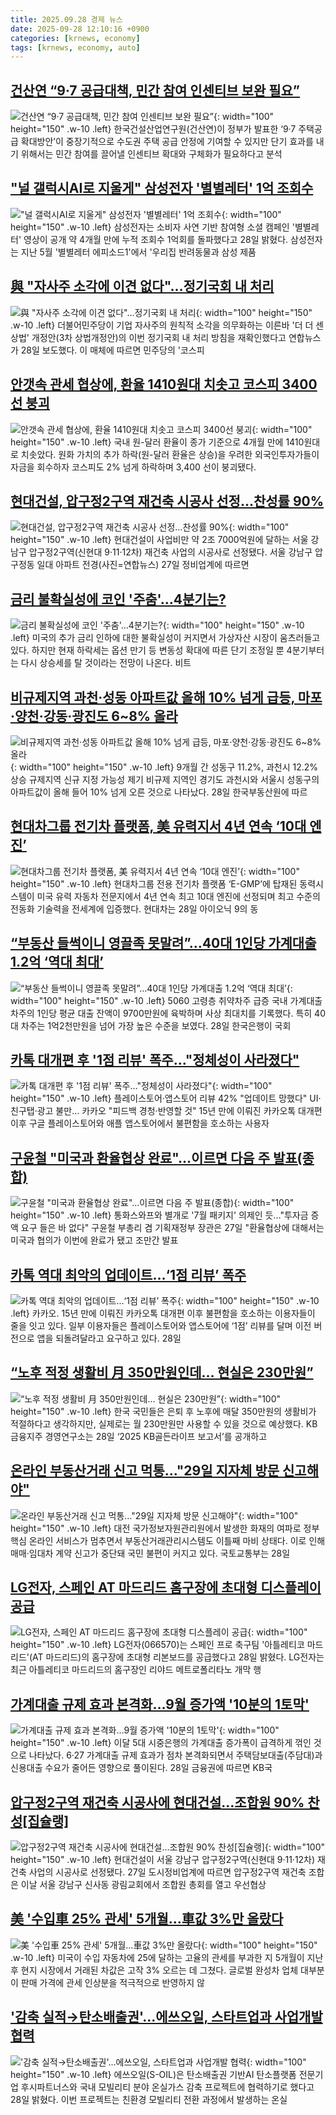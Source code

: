 ```yaml
---
title: 2025.09.28 경제 뉴스
date: 2025-09-28 12:10:16 +0900
categories: [krnews, economy]
tags: [krnews, economy, auto]
---
```

## [건산연 “9·7 공급대책, 민간 참여 인센티브 보완 필요”](https://n.news.naver.com/mnews/article/018/0006127760)

![건산연 “9·7 공급대책, 민간 참여 인센티브 보완 필요”](https://mimgnews.pstatic.net/image/origin/018/2025/09/28/6127760.jpg?type=nf220_150){: width="100" height="150" .w-10 .left}
한국건설산업연구원(건산연)이 정부가 발표한 ‘9·7 주택공급 확대방안’이 중장기적으로 수도권 주택 공급 안정에 기여할 수 있지만 단기 효과를 내기 위해서는 민간 참여를 끌어낼 인센티브 확대와 구체화가 필요하다고 분석

## ["널 갤럭시AI로 지울게" 삼성전자 '별별레터' 1억 조회수](https://n.news.naver.com/mnews/article/031/0000968852)

!["널 갤럭시AI로 지울게" 삼성전자 '별별레터' 1억 조회수](https://mimgnews.pstatic.net/image/origin/031/2025/09/28/968852.jpg?type=nf220_150){: width="100" height="150" .w-10 .left}
삼성전자는 소비자 사연 기반 참여형 소셜 캠페인 '별별레터' 영상이 공개 약 4개월 만에 누적 조회수 1억회를 돌파했다고 28일 밝혔다. 삼성전자는 지난 5월 '별별레터 에피소드1'에서 '우리집 반려동물과 삼성 제품

## [與 "자사주 소각에 이견 없다"…정기국회 내 처리](https://n.news.naver.com/mnews/article/215/0001225549)

![與 "자사주 소각에 이견 없다"…정기국회 내 처리](https://mimgnews.pstatic.net/image/origin/215/2025/09/28/1225549.jpg?type=nf220_150){: width="100" height="150" .w-10 .left}
더불어민주당이 기업 자사주의 원칙적 소각을 의무화하는 이른바 '더 더 센 상법' 개정안(3차 상법개정안)의 이번 정기국회 내 처리 방침을 재확인했다고 연합뉴스가 28일 보도했다. 이 매체에 따르면 민주당의 '코스피

## [안갯속 관세 협상에, 환율 1410원대 치솟고 코스피 3400선 붕괴](https://n.news.naver.com/mnews/article/020/0003664156)

![안갯속 관세 협상에, 환율 1410원대 치솟고 코스피 3400선 붕괴](https://mimgnews.pstatic.net/image/origin/020/2025/09/27/3664156.jpg?type=nf220_150){: width="100" height="150" .w-10 .left}
국내 원-달러 환율이 종가 기준으로 4개월 만에 1410원대로 치솟았다. 원화 가치의 추가 하락(원-달러 환율은 상승)을 우려한 외국인투자가들이 자금을 회수하자 코스피도 2% 넘게 하락하며 3,400 선이 붕괴됐다.

## [현대건설, 압구정2구역 재건축 시공사 선정…찬성률 90%](https://n.news.naver.com/mnews/article/018/0006127626)

![현대건설, 압구정2구역 재건축 시공사 선정…찬성률 90%](https://mimgnews.pstatic.net/image/origin/018/2025/09/27/6127626.jpg?type=nf220_150){: width="100" height="150" .w-10 .left}
현대건설이 사업비만 약 2조 7000억원에 달하는 서울 강남구 압구정2구역(신현대 9·11·12차) 재건축 사업의 시공사로 선정됐다. 서울 강남구 압구정동 일대 아파트 전경(사진=연합뉴스) 27일 정비업계에 따르면

## [금리 불확실성에 코인 '주춤'…4분기는?](https://n.news.naver.com/mnews/article/648/0000040314)

![금리 불확실성에 코인 '주춤'…4분기는?](https://mimgnews.pstatic.net/image/origin/648/2025/09/28/40314.jpg?type=nf220_150){: width="100" height="150" .w-10 .left}
미국의 추가 금리 인하에 대한 불확실성이 커지면서 가상자산 시장이 움츠러들고 있다. 하지만 현재 하락세는 옵션 만기 등 변동성 확대에 따른 단기 조정일 뿐 4분기부터는 다시 상승세를 탈 것이라는 전망이 나온다. 비트

## [비규제지역 과천·성동 아파트값 올해 10% 넘게 급등, 마포·양천·강동·광진도 6~8% 올라](https://n.news.naver.com/mnews/article/366/0001111515)

![비규제지역 과천·성동 아파트값 올해 10% 넘게 급등, 마포·양천·강동·광진도 6~8% 올라](https://mimgnews.pstatic.net/image/origin/366/2025/09/28/1111515.jpg?type=nf220_150){: width="100" height="150" .w-10 .left}
9개월 간 성동구 11.2%, 과천시 12.2% 상승 규제지역 신규 지정 가능성 제기 비규제 지역인 경기도 과천시와 서울시 성동구의 아파트값이 올해 들어 10% 넘게 오른 것으로 나타났다. 28일 한국부동산원에 따르

## [현대차그룹 전기차 플랫폼, 美 유력지서 4년 연속 ‘10대 엔진’](https://n.news.naver.com/mnews/article/018/0006127687)

![현대차그룹 전기차 플랫폼, 美 유력지서 4년 연속 ‘10대 엔진’](https://mimgnews.pstatic.net/image/origin/018/2025/09/28/6127687.jpg?type=nf220_150){: width="100" height="150" .w-10 .left}
현대차그룹 전용 전기차 플랫폼 ‘E-GMP’에 탑재된 동력시스템이 미국 유력 자동차 전문지에서 4년 연속 최고 10대 엔진에 선정되며 최고 수준의 전동화 기술력을 전세계에 입증했다. 현대차는 28일 아이오닉 9의 동

## [“부동산 들썩이니 영끌족 못말려”…40대 1인당 가계대출 1.2억 ‘역대 최대’](https://n.news.naver.com/mnews/article/009/0005566073)

![“부동산 들썩이니 영끌족 못말려”…40대 1인당 가계대출 1.2억 ‘역대 최대’](https://mimgnews.pstatic.net/image/origin/009/2025/09/28/5566073.jpg?type=nf220_150){: width="100" height="150" .w-10 .left}
5060 고령층 취약차주 급증 국내 가계대출 차주의 1인당 평균 대출 잔액이 9700만원에 육박하며 사상 최대치를 기록했다. 특히 40대 차주는 1억2천만원을 넘어 가장 높은 수준을 보였다. 28일 한국은행이 국회

## [카톡 대개편 후 '1점 리뷰' 폭주…"정체성이 사라졌다"](https://n.news.naver.com/mnews/article/001/0015653167)

![카톡 대개편 후 '1점 리뷰' 폭주…"정체성이 사라졌다"](https://mimgnews.pstatic.net/image/origin/001/2025/09/28/15653167.jpg?type=nf220_150){: width="100" height="150" .w-10 .left}
플레이스토어·앱스토어 리뷰 42% "업데이트 망했다" UI·친구탭·광고 불만… 카카오 "피드백 경청·반영할 것" 15년 만에 이뤄진 카카오톡 대개편 이후 구글 플레이스토어와 애플 앱스토어에서 불편함을 호소하는 사용자

## [구윤철 "미국과 환율협상 완료"…이르면 다음 주 발표(종합)](https://n.news.naver.com/mnews/article/001/0015653066)

![구윤철 "미국과 환율협상 완료"…이르면 다음 주 발표(종합)](https://mimgnews.pstatic.net/image/origin/001/2025/09/27/15653066.jpg?type=nf220_150){: width="100" height="150" .w-10 .left}
통화스와프와 별개로 '7월 패키지' 의제인 듯…"투자금 증액 요구 들은 바 없다" 구윤철 부총리 겸 기획재정부 장관은 27일 "환율협상에 대해서는 미국과 협의가 이번에 완료가 됐고 조만간 발표

## [카톡 역대 최악의 업데이트…‘1점 리뷰’ 폭주](https://n.news.naver.com/mnews/article/021/0002739669)

![카톡 역대 최악의 업데이트…‘1점 리뷰’ 폭주](https://mimgnews.pstatic.net/image/origin/021/2025/09/28/2739669.jpg?type=nf220_150){: width="100" height="150" .w-10 .left}
카카오. 15년 만에 이뤄진 카카오톡 대개편 이후 불편함을 호소하는 이용자들이 줄을 잇고 있다. 일부 이용자들은 플레이스토어와 앱스토어에 ‘1점’ 리뷰를 달며 이전 버전으로 앱을 되돌려달라고 요구하고 있다. 28일

## [“노후 적정 생활비 月 350만원인데… 현실은 230만원”](https://n.news.naver.com/mnews/article/366/0001111516)

![“노후 적정 생활비 月 350만원인데… 현실은 230만원”](https://mimgnews.pstatic.net/image/origin/366/2025/09/28/1111516.jpg?type=nf220_150){: width="100" height="150" .w-10 .left}
한국 국민들은 은퇴 후 노후에 매달 350만원의 생활비가 적절하다고 생각하지만, 실제로는 월 230만원만 사용할 수 있을 것으로 예상했다. KB금융지주 경영연구소는 28일 ‘2025 KB골든라이프 보고서’를 공개하고

## [온라인 부동산거래 신고 먹통…"29일 지자체 방문 신고해야"](https://n.news.naver.com/mnews/article/421/0008513116)

![온라인 부동산거래 신고 먹통…"29일 지자체 방문 신고해야"](https://mimgnews.pstatic.net/image/origin/421/2025/09/28/8513116.jpg?type=nf220_150){: width="100" height="150" .w-10 .left}
대전 국가정보자원관리원에서 발생한 화재의 여파로 정부 핵심 온라인 서비스가 멈추면서 부동산거래관리시스템도 이틀째 마비 상태다. 이로 인해 매매·임대차 계약 신고가 중단돼 국민 불편이 커지고 있다. 국토교통부는 28일

## [LG전자, 스페인 AT 마드리드 홈구장에 초대형 디스플레이 공급](https://n.news.naver.com/mnews/article/421/0008513154)

![LG전자, 스페인 AT 마드리드 홈구장에 초대형 디스플레이 공급](https://mimgnews.pstatic.net/image/origin/421/2025/09/28/8513154.jpg?type=nf220_150){: width="100" height="150" .w-10 .left}
LG전자(066570)는 스페인 프로 축구팀 '아틀레티코 마드리드'(AT 마드리드)의 홈구장에 초대형 리본보드를 공급했다고 28일 밝혔다. LG전자는 최근 아틀레티코 마드리드의 홈구장인 리야드 메트로폴리타노 개막 행

## [가계대출 규제 효과 본격화…9월 증가액 '10분의 1토막'](https://n.news.naver.com/mnews/article/003/0013509872)

![가계대출 규제 효과 본격화…9월 증가액 '10분의 1토막'](https://mimgnews.pstatic.net/image/origin/003/2025/09/28/13509872.jpg?type=nf220_150){: width="100" height="150" .w-10 .left}
이달 5대 시중은행의 가계대출 증가폭이 급격하게 꺾인 것으로 나타났다. 6·27 가계대출 규제 효과가 점차 본격화되면서 주택담보대출(주담대)과 신용대출 수요가 줄어든 영향으로 풀이된다. 28일 금융권에 따르면 KB국

## [압구정2구역 재건축 시공사에 현대건설…조합원 90% 찬성[집슐랭]](https://n.news.naver.com/mnews/article/011/0004538355)

![압구정2구역 재건축 시공사에 현대건설…조합원 90% 찬성[집슐랭]](https://mimgnews.pstatic.net/image/origin/011/2025/09/27/4538355.jpg?type=nf220_150){: width="100" height="150" .w-10 .left}
현대건설이 서울 강남구 압구정2구역(신현대 9·11·12차) 재건축 사업의 시공사로 선정됐다. 27일 도시정비업계에 따르면 압구정2구역 재건축 조합은 이날 서울 강남구 신사동 광림교회에서 조합원 총회를 열고 우선협상

## [美 '수입車 25% 관세' 5개월…車값 3%만 올랐다](https://n.news.naver.com/mnews/article/277/0005658534)

![美 '수입車 25% 관세' 5개월…車값 3%만 올랐다](https://mimgnews.pstatic.net/image/origin/277/2025/09/27/5658534.jpg?type=nf220_150){: width="100" height="150" .w-10 .left}
미국이 수입 자동차에 25에 달하는 고율의 관세를 부과한 지 5개월이 지난 후 현지 시장에서 거래된 차값은 고작 3% 오르는 데 그쳤다. 글로벌 완성차 업체 대부분이 판매 가격에 관세 인상분을 적극적으로 반영하지 않

## ['감축 실적→탄소배출권'…에쓰오일, 스타트업과 사업개발 협력](https://n.news.naver.com/mnews/article/008/0005256890)

!['감축 실적→탄소배출권'…에쓰오일, 스타트업과 사업개발 협력](https://mimgnews.pstatic.net/image/origin/008/2025/09/28/5256890.jpg?type=nf220_150){: width="100" height="150" .w-10 .left}
에쓰오일(S-OIL)은 탄소배출권 기반AI 탄소플랫폼 전문기업 후시파트너스와 국내 모빌리티 분야 온실가스 감축 프로젝트에 협력하기로 했다고 28일 밝혔다. 이번 프로젝트는 친환경 모빌리티 전환 과정에서 발생하는 온실

